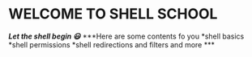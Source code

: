 # WELCOME TO SHELL SCHOOL

***Let the shell begin :smiley:***
***Here are some contents fo you
*shell basics
*shell permissions
*shell redirections and filters and more ***
